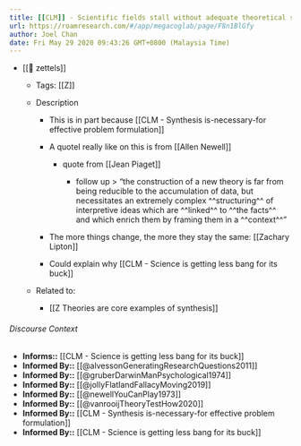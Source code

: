 ```yaml
---
title: [[CLM]] - Scientific fields stall without adequate theoretical synthesis
url: https://roamresearch.com/#/app/megacoglab/page/F8n1BlGfy
author: Joel Chan
date: Fri May 29 2020 09:43:26 GMT+0800 (Malaysia Time)
---
```


- [[🌲 zettels]]

    - Tags: [[Z]]

    - Description

        - This is in part because [[CLM - Synthesis is-necessary-for effective problem formulation]]

        - A quoteI really like on this is from [[Allen Newell]]

            - quote from [[Jean Piaget]]

                - follow up > “the construction of a new theory is far from being reducible to the accumulation of data, but necessitates an extremely complex ^^structuring^^ of interpretive ideas which are ^^linked^^ to ^^the facts^^ and which enrich them by framing them in a ^^context^^”

        - The more things change, the more they stay the same: [[Zachary Lipton]]

        - Could explain why [[CLM - Science is getting less bang for its buck]]

    - Related to:

        - [[Z Theories are core examples of synthesis]]

###### Discourse Context

- **Informs::** [[CLM - Science is getting less bang for its buck]]
- **Informed By::** [[@alvessonGeneratingResearchQuestions2011]]
- **Informed By::** [[@gruberDarwinManPsychological1974]]
- **Informed By::** [[@jollyFlatlandFallacyMoving2019]]
- **Informed By::** [[@newellYouCanPlay1973]]
- **Informed By::** [[@vanrooijTheoryTestHow2020]]
- **Informed By::** [[CLM - Synthesis is-necessary-for effective problem formulation]]
- **Informed By::** [[CLM - Science is getting less bang for its buck]]
